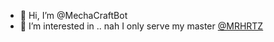 - 👋 Hi, I’m @MechaCraftBot
- 👀 I’m interested in .. nah I only serve my master [@MRHRTZ](https://github.com/MRHRTZ)
